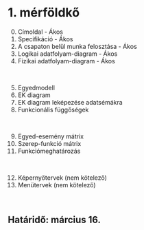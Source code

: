 # 1. mérföldkő

0. Címoldal - Ákos
1. Specifikáció - Ákos
2. A csapaton belül munka felosztása - Ákos
3. Logikai adatfolyam-diagram - Ákos
4. Fizikai adatfolyam-diagram - Ákos

<br />

5. Egyedmodell
6. EK diagram
7. EK diagram leképezése adatsémákra
8. Funkcionális függőségek

<br />

9. Egyed-esemény mátrix
10. Szerep-funkció mátrix
11. Funkciómeghatározás

<br />

12. Képernyőtervek (nem kötelező)
13. Menütervek (nem kötelező)

<br />

## Határidő: március 16. 